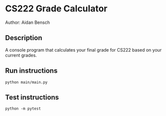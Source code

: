 # CS222 Grade Calculator
Author: Aidan Bensch
## Description
A console program that calculates your final grade for CS222 based on your current grades.
## Run instructions
```
python main/main.py
```
## Test instructions
```
python -m pytest
```
